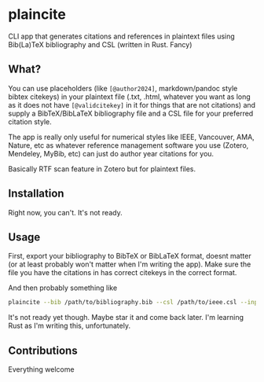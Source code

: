 # plaincite

CLI app that generates citations and references in plaintext files using Bib(La)TeX bibliography and CSL (written in Rust. Fancy)

## What?

You can use placeholders (like `[@author2024]`, markdown/pandoc style bibtex citekeys) in your plaintext file (.txt, .html, whatever you want as long as it does not have `[@validcitekey]` in it for things that are not citations) and supply a BibTeX/BibLaTeX bibliography file and a CSL file for your preferred citation style. 

The app is really only useful for numerical styles like IEEE, Vancouver, AMA, Nature, etc as whatever reference management software you use (Zotero, Mendeley, MyBib, etc) can just do author year citations for you.

Basically RTF scan feature in Zotero but for plaintext files.

## Installation

Right now, you can't. It's not ready.

## Usage

First, export your bibliography to BibTeX or BibLaTeX format, doesnt matter (or at least probably won't matter when I'm writing the app). Make sure the file you have the citations in has correct citekeys in the correct format.

And then probably something like 

```sh
plaincite --bib /path/to/bibliography.bib --csl /path/to/ieee.csl --input /path/to/input.html --output /path/to/output.html
```

It's not ready yet though. Maybe star it and come back later. I'm learning Rust as I'm writing this, unfortunately.

## Contributions

Everything welcome
